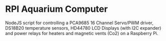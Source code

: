 # RPI Aquarium Computer

NodeJS script for controlling a PCA9685 16 Channel Servo/PWM driver, DS18B20 temperature sensors, HD44780 LCD Displays (with I2C expander)
and power relays for heaters and magnetic vents (Co2) on a Raspberry Pi.
